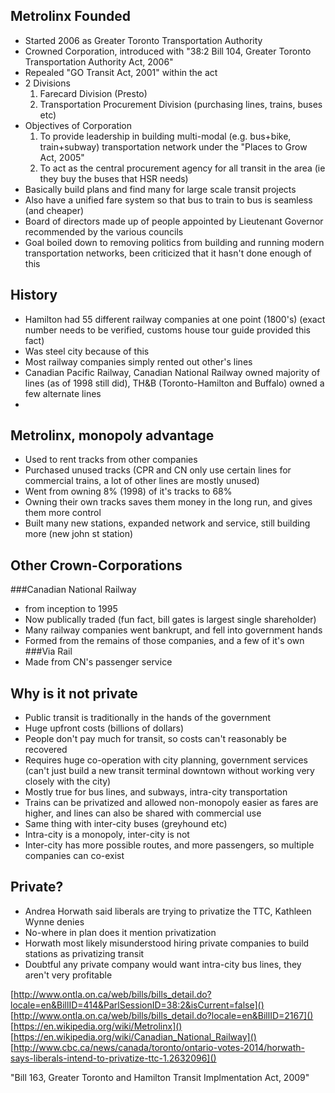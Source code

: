 Metrolinx Founded
---

+ Started 2006 as Greater Toronto Transportation Authority
+ Crowned Corporation, introduced with "38:2 Bill 104, Greater Toronto Transportation Authority Act, 2006"
+ Repealed "GO Transit Act, 2001" within the act
+ 2 Divisions
	1. Farecard Division (Presto)
	2. Transportation Procurement Division (purchasing lines, trains, buses etc)
+ Objectives of Corporation
	1. To provide leadership in building multi-modal (e.g. bus+bike, train+subway) transportation network under the "Places to Grow Act, 2005"
	2. To act as the central procurement agency for all transit in the area (ie they buy the buses that HSR needs)
+ Basically build plans and find many for large scale transit projects
+ Also have a unified fare system so that bus to train to bus is seamless (and cheaper)
+ Board of directors made up of people appointed by Lieutenant Governor recommended by the various councils
+ Goal boiled down to removing politics from building and running modern transportation networks, been criticized that it hasn't done enough of this


History
---

+ Hamilton had 55 different railway companies at one point (1800's) (exact number needs to be verified, customs house tour guide provided this fact)
+ Was steel city because of this
+ Most railway companies simply rented out other's lines
+ Canadian Pacific Railway, Canadian National Railway owned majority of lines (as of 1998 still did), TH&B (Toronto-Hamilton and Buffalo) owned a few alternate lines
+ 


Metrolinx, monopoly advantage
---
+ Used to rent tracks from other companies
+ Purchased unused tracks (CPR and CN only use certain lines for commercial trains, a lot of other lines are mostly unused)
+ Went from owning 8% (1998) of it's tracks to 68%
+ Owning their own tracks saves them money in the long run, and gives them more control
+ Built many new stations, expanded network and service, still building more (new john st station)

Other Crown-Corporations
---
###Canadian National Railway 
+ from inception to 1995
+ Now publically traded (fun fact, bill gates is largest single shareholder)
+ Many railway companies went bankrupt, and fell into government hands
+ Formed from the remains of those companies, and a few of it's own
###Via Rail
+ Made from CN's passenger service


Why is it not private
---
+ Public transit is traditionally in the hands of the government
+ Huge upfront costs (billions of dollars)
+ People don't pay much for transit, so costs can't reasonably be recovered
+ Requires huge co-operation with city planning, government services (can't just build a new transit terminal downtown without working very closely with the city)
+ Mostly true for bus lines, and subways, intra-city transportation
+ Trains can be privatized and allowed non-monopoly easier as fares are higher, and lines can also be shared with commercial use
+ Same thing with inter-city buses (greyhound etc)
+ Intra-city is a monopoly, inter-city is not
+ Inter-city has more possible routes, and more passengers, so multiple companies can co-exist

Private?
---
+ Andrea Horwath said liberals are trying to privatize the TTC, Kathleen Wynne denies
+ No-where in plan does it mention privatization
+ Horwath most likely misunderstood hiring private companies to build stations as privatizing transit
+ Doubtful any private company would want intra-city bus lines, they aren't very profitable








[http://www.ontla.on.ca/web/bills/bills_detail.do?locale=en&BillID=414&ParlSessionID=38:2&isCurrent=false]()
[http://www.ontla.on.ca/web/bills/bills_detail.do?locale=en&BillID=2167]()
[https://en.wikipedia.org/wiki/Metrolinx]()
[https://en.wikipedia.org/wiki/Canadian_National_Railway]()
[http://www.cbc.ca/news/canada/toronto/ontario-votes-2014/horwath-says-liberals-intend-to-privatize-ttc-1.2632096]()


"Bill 163, Greater Toronto and Hamilton Transit Implmentation Act, 2009"